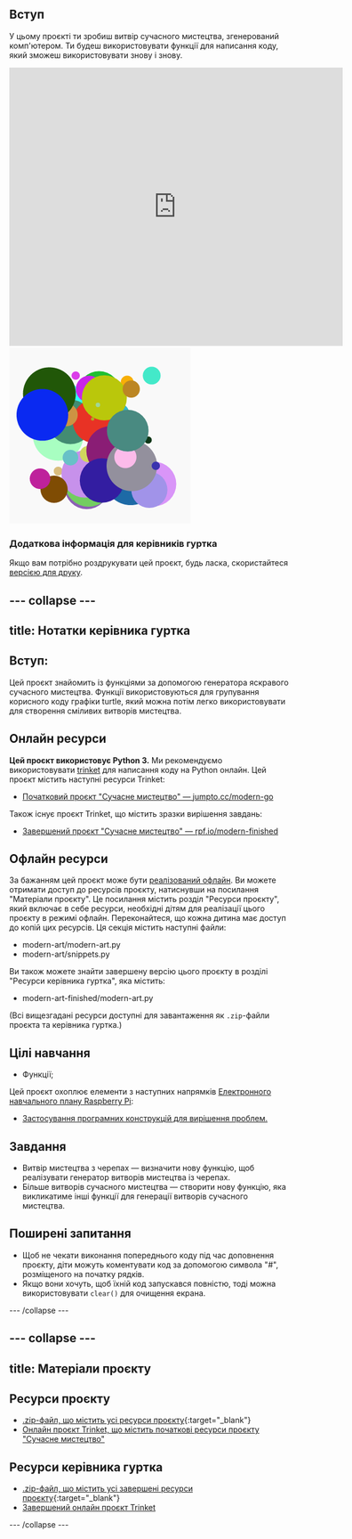 ## Вступ

У цьому проєкті ти зробиш витвір сучасного мистецтва, згенерований комп'ютером. Ти будеш використовувати функції для написання коду, який зможеш використовувати знову і знову.

<div class="trinket">
  <iframe src="https://trinket.io/embed/python/47bbc2fc2b?outputOnly=true&start=result" width="600" height="500" frameborder="0" marginwidth="0" marginheight="0" allowfullscreen>
  </iframe>
  <img src="images/modern-finished.png">
</div>

### Додаткова інформація для керівників гуртка

Якщо вам потрібно роздрукувати цей проєкт, будь ласка, скористайтеся [версією для друку](https://projects.raspberrypi.org/en/projects/modern-art/print).

## \--- collapse \---

## title: Нотатки керівника гуртка

## Вступ:

Цей проєкт знайомить із функціями за допомогою генератора яскравого сучасного мистецтва. Функції використовуються для групування корисного коду графіки turtle, який можна потім легко використовувати для створення сміливих витворів мистецтва.

## Онлайн ресурси

**Цей проєкт використовує Python 3.** Ми рекомендуємо використовувати [trinket](https://trinket.io/) для написання коду на Python онлайн. Цей проєкт містить наступні ресурси Trinket:

* [Початковий проєкт "Сучасне мистецтво" — jumpto.cc/modern-go](http://jumpto.cc/modern-go)

Також існує проєкт Trinket, що містить зразки вирішення завдань:

* [Завершений проєкт "Сучасне мистецтво" — rpf.io/modern-finished](https://rpf.io/modern-finished)

## Офлайн ресурси

За бажанням цей проєкт може бути [реалізований офлайн](https://www.codeclubprojects.org/en-GB/resources/python-working-offline/). Ви можете отримати доступ до ресурсів проєкту, натиснувши на посилання "Матеріали проєкту". Це посилання містить розділ "Ресурси проєкту", який включає в себе ресурси, необхідні дітям для реалізації цього проєкту в режимі офлайн. Переконайтеся, що кожна дитина має доступ до копій цих ресурсів. Ця секція містить наступні файли:

* modern-art/modern-art.py
* modern-art/snippets.py

Ви також можете знайти завершену версію цього проєкту в розділі "Ресурси керівника гуртка", яка містить:

* modern-art-finished/modern-art.py

(Всі вищезгадані ресурси доступні для завантаження як `.zip`-файли проєкта та керівника гуртка.)

## Цілі навчання

* Функції;

Цей проєкт охоплює елементи з наступних напрямків [Електронного навчального плану Raspberry Pi](http://rpf.io/curriculum):

* [Застосування програмних конструкцій для вирішення проблем.](https://www.raspberrypi.org/curriculum/programming/builder)

## Завдання

* Витвір мистецтва з черепах — визначити нову функцію, щоб реалізувати генератор витворів мистецтва із черепах.
* Більше витворів сучасного мистецтва — створити нову функцію, яка викликатиме інші функції для генерації витворів сучасного мистецтва.

## Поширені запитання

* Щоб не чекати виконання попереднього коду під час доповнення проєкту, діти можуть коментувати код за допомогою символа "#", розміщеного на початку рядків.
* Якщо вони хочуть, щоб їхній код запускався повністю, тоді можна використовувати `clear()` для очищення екрана. 

\--- /collapse \---

## \--- collapse \---

## title: Матеріали проєкту

## Ресурси проєкту

* [.zip-файл, що містить усі ресурси проєкту](http://rpf.io/p/en/modern-art-go){:target="_blank"}
* [Онлайн проєкт Trinket, що містить початкові ресурси проєкту "Сучасне мистецтво"](http://jumpto.cc/modern-go)

## Ресурси керівника гуртка

* [.zip-файл, що містить усі завершені ресурси проєкту](http://rpf.io/p/en/modern-art-get){:target="_blank"}
* [Завершений онлайн проєкт Trinket](https://trinket.io/python/47bbc2fc2b)

\--- /collapse \---